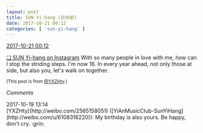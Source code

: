 ```yaml
---
layout: post
title: SUN Yi-hang (孙亦航)
date: 2017-10-21 00:12
categories: [ 'sun-yi-hang' ]
---
```


<div class="weibo-info">
  <a href="http://weibo.com/2565158051/Frj27ByCA">2017-10-21 00:12</a>
</div>

[❏ SUN Yi-hang on Instagram](https://instagram.com/p/BaeddKkjbU1/) With so many people in love with me, how can I stop the striding steps. I'm now 16. In every year ahead, not only those at side, but also you, let's walk on together.

<!-- more -->

<small>(This post is from [@YXZHty](http://weibo.com/2565158051).)</small>

*Comments*

<div class="weibo-info">2017-10-19 13:14</div>
[YXZHty](http://weibo.com/2565158051) ([YiAnMusicClub-SunYiHang](http://weibo.com/u/6108316220)): My birthday is also yours. Be happy, don't cry. :grin:
